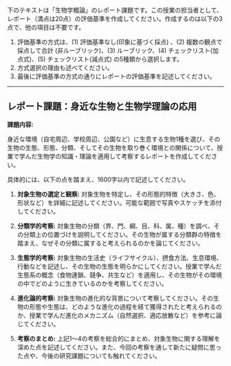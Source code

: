 下のテキストは「生物学概論」のレポート課題です。この授業の担当者として、レポート（満点は20点）の評価基準を作成してください。作成するのは以下の3点で、他の項目は不要です。

1. 評価基準の方式は、(1) 評価基準なし(印象に基づく採点) 、(2) 複数の観点で採点して合計  (非ルーブリック)、(3) ルーブリック、(4) チェックリスト(加点式)、(5) チェックリスト(減点式) の5種類から選択します。
2. 方式選択の理由も述べてください。
3. 最後に評価基準の方式の通りにレポートの評価基準を記述してください。

---------------------------------------
## レポート課題：身近な生物と生物学理論の応用

**課題内容:**

身近な環境（自宅周辺、学校周辺、公園など）に生息する生物1種を選び、その生物の生態、形態、分類、そしてその生物を取り巻く環境との関係について、授業で学んだ生物学の知識・理論を適用して考察するレポートを作成してください。

具体的には、以下の点を踏まえ、1600字以内で記述してください。

1. **対象生物の選定と観察:** 対象生物を特定し、その形態的特徴（大きさ、色、形状など）を詳細に記述してください。可能な範囲で写真やスケッチを添付してください。

2. **分類学的考察:** 対象生物の分類（界、門、綱、目、科、属、種）を調べ、その分類上の位置づけを説明してください。その生物が属する分類群の特徴を踏まえ、なぜその分類に属すると考えられるのかを論じてください。

3. **生態学的考察:** 対象生物の生活史（ライフサイクル）、摂食方法、生息環境、行動などを記述し、その生物の生態を明らかにしてください。授業で学んだ生態系の概念（食物連鎖、競争、共生など）を適用し、その生物がその環境の中でどのように生きているのかを考察してください。

4. **進化論的考察:** 対象生物の進化的な背景について考察してください。その生物の形態や生態は、どのような進化の過程を経て獲得されたと考えられるのか、授業で学んだ進化のメカニズム（自然選択、適応放散など）を参考に論じてください。

5. **考察のまとめ:** 上記1～4の考察を総合的にまとめ、対象生物に関する理解を深めた点を記述してください。また、今回の考察を通して新たに疑問に思った点や、今後の研究課題についても触れてください。


